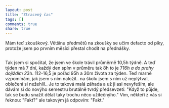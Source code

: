 ```yaml
---
layout: post
title: "Ztracený čas"
tags: [] 
comments: true 
share: true 
---
```

Mám teď zkouškový. Většinu předmětů na zkoušky se učim defacto od píky, protože jsem po prvním měsíci přestal chodit na přednášky.

<figure>
    <img src="/images/posts/deadline-deamon.jpg" alt="">
</figure>

Tak jsem si spočítal, že jsem ve škole trávil průměrně 10,5h týdně. A teď týden má 7 dní, každý den spím v průměru tak 8h to je 7*16h a do prahy dojíždim 2*3h. 112-16,5 je pořád 95h a 30m života za týden. Teď marně vzpomínám, jak jsem s ním naložil.. na školu jsem s ním už neplýtval, oblečení si nežehlil.. Je to taková malá záhada a už ji asi nevyřeším, ale dávám si do novýho semestru brutálně tvrdý předsevzetí: "Když to půjde, tak se budu snažit dělat taky trochu něco užitečnýho." Vím, někteří z vás si řeknou: "Fakt?" ale takovým já odpovím: "Fakt."